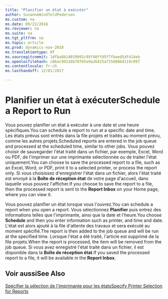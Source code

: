 ```yaml
---
title: "Planifier un état à exécuter"
author: SusanneWindfeldPedersen
ms.custom: na
ms.date: 09/22/2016
ms.reviewer: na
ms.suite: na
ms.tgt_pltfrm: na
ms.topic: article
ms.prod: dynamics-nav-2018
ms.translationtype: HT
ms.sourcegitcommit: 1dfba8b14019991c95f40ffd5f7fbaed5df414eb
ms.openlocfilehash: c8bac9922bb70765e9a26425a715888b4119c097
ms.contentlocale: fr-ch
ms.lasthandoff: 12/01/2017

---
```

    
# <a name="schedule-a-report-to-run"></a><span data-ttu-id="3753e-102">Planifier un état à exécuter</span><span class="sxs-lookup"><span data-stu-id="3753e-102">Schedule a Report to Run</span></span>
<span data-ttu-id="3753e-103">Vous pouvez planifier un état à exécuter à une date et une heure spécifiques.</span><span class="sxs-lookup"><span data-stu-id="3753e-103">You can schedule a report to run at a specific date and time.</span></span> <span data-ttu-id="3753e-104">Les états prévus sont entrés dans la file projets et traités au moment prévu, comme les autres projets.</span><span class="sxs-lookup"><span data-stu-id="3753e-104">Scheduled reports are entered in the job queue and processed at the scheduled time, similar to other jobs.</span></span> <span data-ttu-id="3753e-105">Vous pouvez choisir de sauvegarder l'état traité dans un fichier, par exemple, Excel, Word ou PDF, de l'imprimer sur une imprimante sélectionnée ou de traiter l'état uniquement.</span><span class="sxs-lookup"><span data-stu-id="3753e-105">You can choose to save the processed report to a file, such as an Excel, Word, or PDF, print it to a selected printer, or process the report only.</span></span> <span data-ttu-id="3753e-106">Si vous choisissez d'enregistrer l'état dans un fichier, alors l'état traité est envoyé à la **Boîte de réception état** de votre page d'accueil, dans laquelle vous pouvez l'afficher.</span><span class="sxs-lookup"><span data-stu-id="3753e-106">If you choose to save the report to a file, then the processed report is sent to the **Report Inbox** on your Home page, where you can view it.</span></span> 

<span data-ttu-id="3753e-107">Vous pouvez planifier un état lorsque vous l'ouvrez.</span><span class="sxs-lookup"><span data-stu-id="3753e-107">You can schedule a report when you open a report.</span></span> <span data-ttu-id="3753e-108">Vous sélectionnez **Planifier** puis entrez des informations telles que l'imprimante, ainsi que la date et l'heure.</span><span class="sxs-lookup"><span data-stu-id="3753e-108">You choose **Schedule** and then you enter information such as printer, and time and date.</span></span> <span data-ttu-id="3753e-109">L'état est alors ajouté à la file d'attente des travaux et sera exécuté au moment spécifié.</span><span class="sxs-lookup"><span data-stu-id="3753e-109">The report is then added to the job queue and will be run at the specified time.</span></span> <span data-ttu-id="3753e-110">Lorsque l'état a été traité, l'article est supprimé de la file projets.</span><span class="sxs-lookup"><span data-stu-id="3753e-110">When the report is processed, the item will be removed from the job queue.</span></span> <span data-ttu-id="3753e-111">Si vous avez enregistré l'état traité dans un fichier, il est disponible dans la **Boîte de réception état**.</span><span class="sxs-lookup"><span data-stu-id="3753e-111">If you saved the processed report to a file, it will be available in the **Report Inbox**.</span></span>

## <a name="see-also"></a><span data-ttu-id="3753e-112">Voir aussi</span><span class="sxs-lookup"><span data-stu-id="3753e-112">See Also</span></span>
[<span data-ttu-id="3753e-113">Spécifier la sélection de l'imprimante pour les états</span><span class="sxs-lookup"><span data-stu-id="3753e-113">Specify Printer Selection for Reports</span></span>](ui-specify-printer-selection-reports.md) 

 


